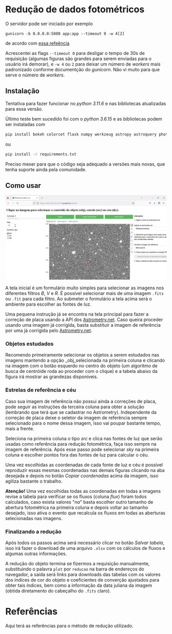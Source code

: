 # Redução de dados fotométricos

O servidor pode ser iniciado por exemplo

```shell
gunicorn -b 0.0.0.0:5000 app:app --timeout 0 -w 4[2]
```

de acordo com [essa refeência](https://dev.to/chand1012/how-to-host-a-flask-server-with-gunicorn-and-https-942)

Acrescentei as flags `--timeout 0` para desligar o tempo de 30s de requisição (algumas figuras são grandes para serem enviadas para o usuário irá demorar), e `-w 4` ou `2` para deixar um número de _workers_ mais padronizado conforme documentção do _gunicorn_. Não vi muito para que serve o número de _workers_.

## Instalação

Tentativa para fazer funcionar no _python 3.11.6_ e nas bibliotecas atualizadas para essa versão.

Último teste bem sucedido foi com o _python 3.6.15_ e as bibliotecas podem ser instaladas com
```bash
pip install bokeh colorcet flask numpy werkzeug astropy astroquery photutils statsmodels pandas aopenpyxl gunicorn xlrd
```
ou
```bash
pip install -r requirements.txt
```

Preciso mexer para que o código seja adequado a versões mais novas, que tenha suporte ainda pela comunidade.

## Como usar

![Tela principal do aplicativo, três colunas: a primeira tem controle de contraste da imagem, regulador do tamanhos do raio para abertura fotométrica e seletor de tipo de objeto; a segunda coluna tem a imagem e três botões acima dela para limpar as seleções de fontes na imagem, copiar as coordenadas da imagem de referência e salvar tabela; a terceira coluna possui intruções para fazer solução de placa com o nova.astrometry.net e um seletor para escolher a imagem de referência.](screenshot.jpeg "Tela principal do aplicativo.")

A tela inicial é um formulário muito simples para selecionar as imagens nos diferentes filtros _B_, _V_ e _R_. É possível selecionar mais de uma imagem `.fits` ou `.fit` para cada filtro. Ao submeter o formulário a tela acima será o ambiente para escolher as fontes de luz.

Uma pequena instrução já se encontra na tela principal para fazer a correção de placa usando a API dos [Astrometry.net](nova.astrometry.net). Caso queira proceder usando uma imagem já corrigida, basta substituir a imagem de referência por uma já corrigida pelo [Astrometry.net](nova.astrometry.net).

### Objetos estudados

Recomendo primeiramente selecionar os objetos a serem estudados nas imagens mantendo a opção _obj_selecionada na primeira coluna e clicando na imagem com o botão esquerdo no centro do objeto (um algoritmo de busca de centróide roda ao proceder com o clique) e a tabela abaixo da figura irá mostrar as grandezas disponíveis.

### Estrelas de referência e céu

Caso sua imagem de referência não possui ainda a correções de placa, pode seguir as instruções da terceira coluna para obter a solução (lembrando que terá que se cadastrar no Astrometry). Independente da correção de placa deixe o seletor da imagem de referência sempre selecionado para o nome dessa imagem, isso vai poupar bastante tempo, mais a frente.

Seleciona na primeira coluna o tipo _src_ e clica nas fontes de luz que serão usadas como referência para redução fotométrica, faça isso sempre na imagem de referência. Após esse passo pode selecionar _sky_ na primeira coluna e escolher pontos fora das fontes de luz para calcular o céu.

Uma vez escolhidas as coordenadas de cada fonte de luz e céu é possível reproduzir essas mesmas coordenadas nas demais figuras clicando na aba desejada e depois no botão _Copiar coordenadas_ acima da imagem, isso agiliza bastante o trabalho.

**Atenção!** Uma vez escolhidas todas as coordenadas em todas a imagens revise a tabela para verificar se os fluxos (coluna _flux_) foram todos calculados, caso exista valores "_na_" basta escolher outro tamanho de abertura fotométrica na primeira coluna e depois voltar ao tamanho desejado, isso ativa o evento que recalcula os fluxos em todas as aberturas selecionadas nas imagens.

### Finalizando a redução

Após todos os passos acima será necessário clicar no botão _Salvar tabela_, isso irá fazer o download de uma arquivo `.xlsx` com os cálculos de fluxos e algumas outras informações.

A redução do objeto termina se fizermos a requisição manualmente, substituindo o palavra `plot` por `reducao` na barra de endereços do navegador, a saida será links para downloads das tabelas com os valores dos índices de cor do objeto e coeficientes de converção ajustados para obter tais índices, bem como a informação da data juliana da imagem (obtida diretamento do cabeçalho do `.fits` claro).

# Referências

Aqui terá as referências para o método de redução utilizado.